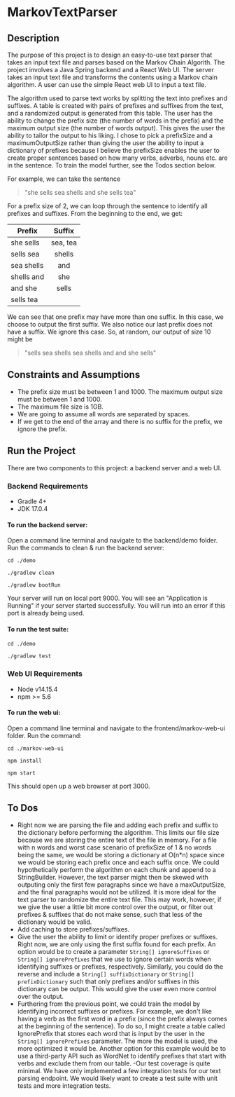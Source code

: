 # MarkovTextParser

## Description

The purpose of this project is to design an easy-to-use text parser that takes an input text file and parses based on the Markov Chain Algorith. The project involves a Java Spring backend and a React Web UI. The server takes an input text file and transforms the contents using a Markov chain algorithm. A user can use the simple React web UI to input a text file. 

The algorithm used to parse text works by splitting the text into prefixes and suffixes. A table is created with pairs of prefixes and suffixes from the text, and a randomized output is generated from this table. The user has the ability to change the prefix size (the number of words in the prefix) and the maximum output size (the number of words output). This gives the user the ability to tailor the output to his liking. I chose to pick a prefixSize and a maximumOutputSize rather than giving the user the ability to input a dictionary of prefixes because I believe the prefixSize enables the user to create proper sentences based on how many verbs, adverbs, nouns etc. are in the sentence. To train the model further, see the Todos section below. 

For example, we can take the sentence 

> "she sells sea shells and she sells tea"

For a prefix size of 2, we can loop through the sentence to identify all prefixes and suffixes. From the beginning to the end, we get:

| Prefix        | Suffix         
| ------------- |:-------------:| 
| she sells     | sea, tea      |
| sells sea     | shells        |
| sea shells    | and           |
| shells and    | she           |
| and she       |  sells        |
| sells tea     |               |

We can see that one prefix may have more than one suffix. In this case, we choose to output the first suffix. We also notice our last prefix does not have a suffix. We ignore this case.
So, at random, our output of size 10 might be 

> "sells sea shells sea shells and and she sells"

## Constraints and Assumptions
- The prefix size must be between 1 and 1000. The maximum output size must be between 1 and 1000.
- The maximum file size is 1GB.
- We are going to assume all words are separated by spaces.
- If we get to the end of the array and there is no suffix for the prefix, we ignore the prefix.

## Run the Project

There are two components to this project: a backend server and a web UI.

### Backend Requirements
- Gradle 4+
- JDK 17.0.4

#### To run the backend server:
Open a command line terminal and navigate to the backend/demo folder. Run the commands to clean & run the backend server: 

  `cd ./demo`

  `./gradlew clean`

  `./gradlew bootRun`

Your server will run on local port 9000. You will see an "Application is Running" if your server started successfully.
You will run into an error if this port is already being used.

#### To run the test suite:
 `cd ./demo`
 
 `./gradlew test`

### Web UI Requirements
- Node v14.15.4
- npm >= 5.6

#### To run the web ui:

Open a command line terminal and navigate to the frontend/markov-web-ui folder. Run the command:

  `cd ./markov-web-ui`

  `npm install`

  `npm start`

This should open up a web browser at port 3000. 

## To Dos
- Right now we are parsing the file and adding each prefix and suffix to the dictionary before performing the algorithm. This limits our file size because we are storing the entire text of the file in memory. For a file with n words and worst case scenario of prefixSize of 1 & no words being the same, we would be storing a dictionary at O(n*n) space since we would be storing each prefix once and each suffix once. We could hypothetically perform the algorithm on each chunk and append to a StringBuilder. However, the text parser might then be skewed with outputing only the first few paragraphs since we have a maxOutputSize, and the final paragraphs would not be utilized. It is more ideal for the text parser to randomize the entire text file. This may work, however, if we give the user a little bit more control over the output, or filter out prefixes & suffixes that do not make sense, such that less of the dictionary would be valid. 
- Add caching to store prefixes/suffixes. 
- Give the user the ability to limit or identify proper prefixes or suffixes. Right now, we are only using the first suffix found for each prefix. An option would be to create a parameter `String[] ignoreSuffixes` or `String[] ignorePrefixes` that we use to ignore certain words when identifying suffixes or prefixes, respectively. Similarly, you could do the reverse and include a `String[] suffixDictionary` or `String[] prefixDictionary` such that only prefixes and/or suffixes in this dictionary can be output. This would give the user even more control over the output.
- Furthering from the previous point, we could train the model by identifying incorrect suffixes or prefixes. For example, we don't like having a verb as the first word in a prefix (since the prefix always comes at the beginning of the sentence). To do so, I might create a table called IgnorePrefix that stores each word that is input by the user in the `String[] ignorePrefixes` parameter. The more the model is used, the more optimized it would be. Another option for this example would be to use a third-party API such as WordNet to identify prefixes that start with verbs and exclude them from our table.
-Our test coverage is quite minimal. We have only implemented a few integration tests for our text parsing endpoint. We would likely want to create a test suite with unit tests and more integration tests.
